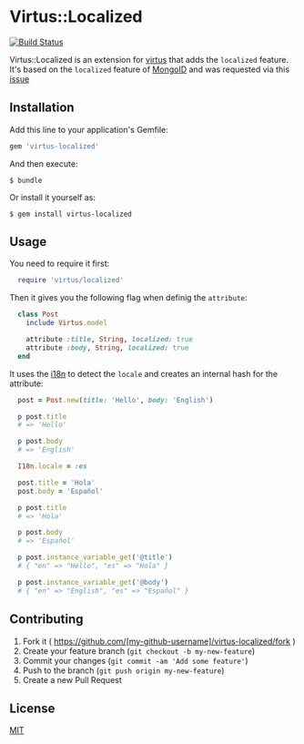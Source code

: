 # Virtus::Localized

[![Build Status][travis-image]][travis-url]

Virtus::Localized is an extension for [virtus][travis-url] that adds the `localized` feature. It's based on the `localized` feature of [MongoID][mongoID-url] and was requested via this [issue][issue-url]

## Installation

Add this line to your application's Gemfile:

```ruby
gem 'virtus-localized'
```

And then execute:

    $ bundle

Or install it yourself as:

    $ gem install virtus-localized

## Usage

You need to require it first:

```ruby
  require 'virtus/localized'
```

Then it gives you the following flag when definig the `attribute`:

```ruby
  class Post
    include Virtus.model

    attribute :title, String, localized: true
    attribute :body, String, localized: true
  end

```

It uses the [i18n](https://github.com/svenfuchs/i18n) to detect the `locale` and creates an internal hash for the attribute:

```ruby
  post = Post.new(title: 'Hello', body: 'English')

  p post.title
  # => 'Hello'

  p post.body
  # => 'English'

  I18n.locale = :es

  post.title = 'Hola'
  post.body = 'Español'

  p post.title
  # => 'Hola'

  p post.body
  # => 'Español'

  p post.instance_variable_get('@title')
  # { "en" => "Hello", "es" => "Hola" }

  p post.instance_variable_get('@body')
  # { "en" => "English", "es" => "Español" }

```

## Contributing

1. Fork it ( https://github.com/[my-github-username]/virtus-localized/fork )
2. Create your feature branch (`git checkout -b my-new-feature`)
3. Commit your changes (`git commit -am 'Add some feature'`)
4. Push to the branch (`git push origin my-new-feature`)
5. Create a new Pull Request

## License

[MIT](LICENSE)

[travis-image]: https://travis-ci.org/XescuGC/virtus-localized.svg?branch=maste
[travis-url]: https://travis-ci.org/XescuGC/virtus-localized
[virtus-url]: https://github.com/solnic/virtus
[mongoID-url]: https://travis-ci.org/XescuGC/virtus-localized
[issue-url]: https://travis-ci.org/XescuGC/virtus-localized

